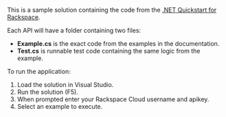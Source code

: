 ﻿This is a sample solution containing the code from the [.NET Quickstart for Rackspace](https://developer.rackspace.com/sdks/dot-net/).

Each API will have a folder containing two files:

* **Example.cs** is the exact code from the examples in the documentation.
* **Test.cs** is runnable test code containing the same logic from the example.

To run the application:

1. Load the solution in Visual Studio.
2. Run the solution (F5).
3. When prompted enter your Rackspace Cloud username and apikey.
4. Select an example to execute.
